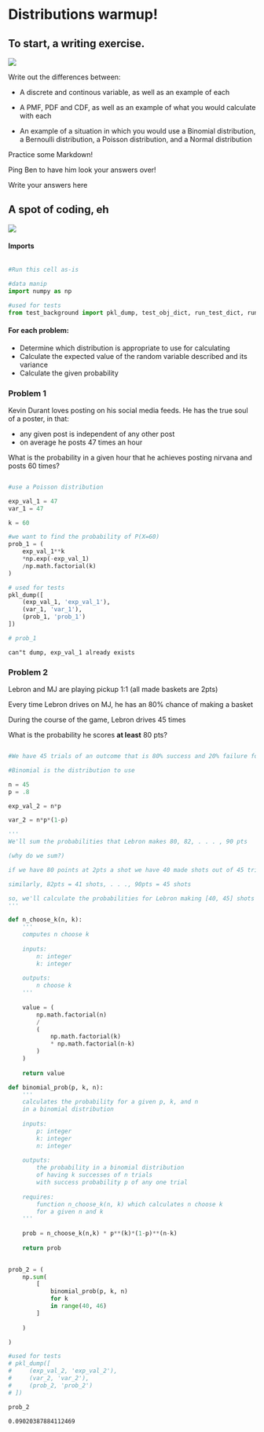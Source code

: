 
# Distributions warmup!

## To start, a writing exercise.

![](viz/writing.gif)

Write out the differences between:

- A discrete and continous variable, as well as an example of each

- A PMF, PDF and CDF, as well as an example of what you would calculate with each

- An example of a situation in which you would use a Binomial distribution, a Bernoulli distribution, a Poisson distribution, and a Normal distribution

Practice some Markdown!

Ping Ben to have him look your answers over!

Write your answers here






## A spot of coding, eh
![](viz/eh.gif)

#### Imports


```python

#Run this cell as-is

#data manip
import numpy as np

#used for tests
from test_background import pkl_dump, test_obj_dict, run_test_dict, run_test 
```

#### For each problem:

- Determine which distribution is appropriate to use for calculating
- Calculate the expected value of the random variable described and its variance
- Calculate the given probability

### Problem 1

Kevin Durant loves posting on his social media feeds.  He has the true soul of a poster, in that:

- any given post is independent of any other post
- on average he posts 47 times an hour

What is the probability in a given hour that he achieves posting nirvana and posts 60 times?


```python

#use a Poisson distribution

exp_val_1 = 47
var_1 = 47

k = 60

#we want to find the probability of P(X=60)
prob_1 = (
    exp_val_1**k
    *np.exp(-exp_val_1)
    /np.math.factorial(k)
)

# used for tests
pkl_dump([
    (exp_val_1, 'exp_val_1'),
    (var_1, 'var_1'),
    (prob_1, 'prob_1')
])

# prob_1
```

    can"t dump, exp_val_1 already exists


### Problem 2

Lebron and MJ are playing pickup 1:1 (all made baskets are 2pts)

Every time Lebron drives on MJ, he has an 80% chance of making a basket

During the course of the game, Lebron drives 45 times

What is the probability he scores **at least** 80 pts?


```python

#We have 45 trials of an outcome that is 80% success and 20% failure for each trial

#Binomial is the distribution to use

n = 45
p = .8

exp_val_2 = n*p

var_2 = n*p*(1-p)

'''
We'll sum the probabilities that Lebron makes 80, 82, . . . , 90 pts

(why do we sum?)

if we have 80 points at 2pts a shot we have 40 made shots out of 45 trials

similarly, 82pts = 41 shots, . . ., 90pts = 45 shots

so, we'll calculate the probabilities for Lebron making [40, 45] shots and sum em
'''

def n_choose_k(n, k):
    '''
    computes n choose k
    
    inputs: 
        n: integer
        k: integer
        
    outputs:
        n choose k
    '''
    
    value = (
        np.math.factorial(n)
        / 
        (
            np.math.factorial(k)
            * np.math.factorial(n-k)
        )
    )
    
    return value

def binomial_prob(p, k, n):
    '''
    calculates the probability for a given p, k, and n
    in a binomial distribution 
    
    inputs:
        p: integer
        k: integer
        n: integer
        
    outputs:
        the probability in a binomial distribution
        of having k successes of n trials
        with success probability p of any one trial
        
    requires:
        function n_choose_k(n, k) which calculates n choose k 
        for a given n and k
    '''
    
    prob = n_choose_k(n,k) * p**(k)*(1-p)**(n-k)
    
    return prob
    

prob_2 = (
    np.sum(
        [
            binomial_prob(p, k, n)
            for k
            in range(40, 46)
        ]
    
    )

)

#used for tests
# pkl_dump([
#     (exp_val_2, 'exp_val_2'),
#     (var_2, 'var_2'),
#     (prob_2, 'prob_2')
# ])

prob_2
```




    0.09020387884112469


